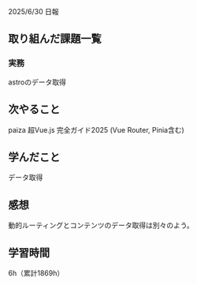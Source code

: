 
2025/6/30 日報
## 取り組んだ課題一覧


### 実務
astroのデータ取得


## 次やること
paiza
超Vue.js 完全ガイド2025 (Vue Router, Pinia含む)


## 学んだこと
データ取得


## 感想
動的ルーティングとコンテンツのデータ取得は別々のよう。


## 学習時間
6h（累計1869h）
